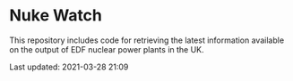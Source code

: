# Nuke Watch

This repository includes code for retrieving the latest information available on the output of EDF nuclear power plants in the UK.

Last updated: 2021-03-28 21:09
